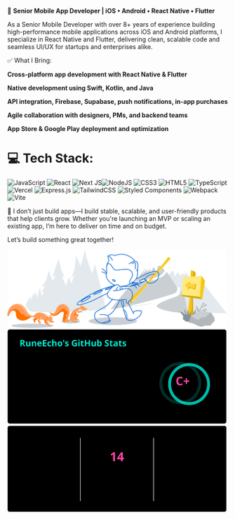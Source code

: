 🌟 **Senior Mobile App Developer | iOS • Android • React Native • Flutter**

As a Senior Mobile Developer with over 8+ years of experience building high-performance mobile applications across iOS and Android platforms, I specialize in React Native and Flutter, delivering clean, scalable code and seamless UI/UX for startups and enterprises alike.

✅ What I Bring:

**Cross-platform app development with React Native & Flutter**

**Native development using Swift, Kotlin, and Java**

**API integration, Firebase, Supabase, push notifications, in-app purchases**

**Agile collaboration with designers, PMs, and backend teams**

**App Store & Google Play deployment and optimization**


# 💻 Tech Stack:
![JavaScript](https://img.shields.io/badge/javascript-%23323330.svg?style=for-the-badge&logo=javascript&logoColor=%23F7DF1E) ![React](https://img.shields.io/badge/react-%2320232a.svg?style=for-the-badge&logo=react&logoColor=%2361DAFB)  ![Next JS](https://img.shields.io/badge/Next-black?style=for-the-badge&logo=next.js&logoColor=white)![NodeJS](https://img.shields.io/badge/node.js-6DA55F?style=for-the-badge&logo=node.js&logoColor=white) ![CSS3](https://img.shields.io/badge/css3-%231572B6.svg?style=for-the-badge&logo=css3&logoColor=white) ![HTML5](https://img.shields.io/badge/html5-%23E34F26.svg?style=for-the-badge&logo=html5&logoColor=white) ![TypeScript](https://img.shields.io/badge/typescript-%23007ACC.svg?style=for-the-badge&logo=typescript&logoColor=white) ![Vercel](https://img.shields.io/badge/vercel-%23000000.svg?style=for-the-badge&logo=vercel&logoColor=white)  ![Express.js](https://img.shields.io/badge/express.js-%23404d59.svg?style=for-the-badge&logo=express&logoColor=%2361DAFB) ![TailwindCSS](https://img.shields.io/badge/tailwindcss-%2338B2AC.svg?style=for-the-badge&logo=tailwind-css&logoColor=white) ![Styled Components](https://img.shields.io/badge/styled--components-DB7093?style=for-the-badge&logo=styled-components&logoColor=white) ![Webpack](https://img.shields.io/badge/webpack-%238DD6F9.svg?style=for-the-badge&logo=webpack&logoColor=black)  ![Vite](https://img.shields.io/badge/vite-%23646CFF.svg?style=for-the-badge&logo=vite&logoColor=white)

🚀 I don’t just build apps—I build stable, scalable, and user-friendly products that help clients grow. Whether you're launching an MVP or scaling an existing app, I’m here to deliver on time and on budget.

Let’s build something great together!








<img src="git-header.svg" width="500"/>












<img src="github-stats.svg.svg" width="500"/>







<img src="commit.svg" width="500"/>
